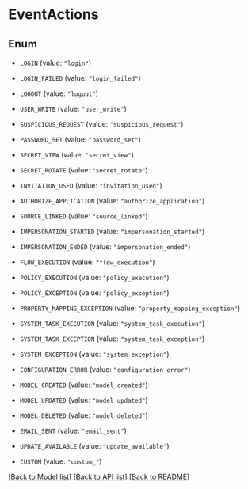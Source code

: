 # EventActions

## Enum


* `LOGIN` (value: `"login"`)

* `LOGIN_FAILED` (value: `"login_failed"`)

* `LOGOUT` (value: `"logout"`)

* `USER_WRITE` (value: `"user_write"`)

* `SUSPICIOUS_REQUEST` (value: `"suspicious_request"`)

* `PASSWORD_SET` (value: `"password_set"`)

* `SECRET_VIEW` (value: `"secret_view"`)

* `SECRET_ROTATE` (value: `"secret_rotate"`)

* `INVITATION_USED` (value: `"invitation_used"`)

* `AUTHORIZE_APPLICATION` (value: `"authorize_application"`)

* `SOURCE_LINKED` (value: `"source_linked"`)

* `IMPERSONATION_STARTED` (value: `"impersonation_started"`)

* `IMPERSONATION_ENDED` (value: `"impersonation_ended"`)

* `FLOW_EXECUTION` (value: `"flow_execution"`)

* `POLICY_EXECUTION` (value: `"policy_execution"`)

* `POLICY_EXCEPTION` (value: `"policy_exception"`)

* `PROPERTY_MAPPING_EXCEPTION` (value: `"property_mapping_exception"`)

* `SYSTEM_TASK_EXECUTION` (value: `"system_task_execution"`)

* `SYSTEM_TASK_EXCEPTION` (value: `"system_task_exception"`)

* `SYSTEM_EXCEPTION` (value: `"system_exception"`)

* `CONFIGURATION_ERROR` (value: `"configuration_error"`)

* `MODEL_CREATED` (value: `"model_created"`)

* `MODEL_UPDATED` (value: `"model_updated"`)

* `MODEL_DELETED` (value: `"model_deleted"`)

* `EMAIL_SENT` (value: `"email_sent"`)

* `UPDATE_AVAILABLE` (value: `"update_available"`)

* `CUSTOM` (value: `"custom_"`)


[[Back to Model list]](../README.md#documentation-for-models) [[Back to API list]](../README.md#documentation-for-api-endpoints) [[Back to README]](../README.md)


